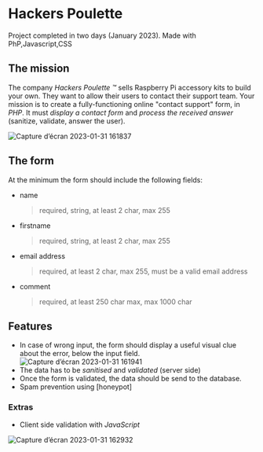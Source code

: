 # Hackers Poulette

Project completed in two days (January 2023). Made with PhP,Javascript,CSS
## The mission

The company _Hackers Poulette ™_ sells Raspberry Pi accessory kits to build
your own. They want to allow their users to contact their support team. Your
mission is to create a fully-functioning online "contact support" form, in _PHP_. It must _display a contact form_ and _process the received answer_ (sanitize, validate, answer the user).

![Capture d’écran 2023-01-31 161837](https://user-images.githubusercontent.com/117506113/215803094-7bf324e0-f40c-4a65-b4b7-9e77601e2cb4.png)

## The form

At the minimum the form should include the following fields:

-   name
    > required, string, at least 2 char, max 255
-   firstname
    > required, string, at least 2 char, max 255
-   email address
    > required, at least 2 char, max 255, must be a valid email address
-   comment
    > required, at least 250 char max, max 1000 char


## Features
-   In case of wrong input, the form should display a useful visual clue about the error, below the input field.
    ![Capture d’écran 2023-01-31 161941](https://user-images.githubusercontent.com/117506113/215803322-6c417d2f-f0c1-4d1e-a357-e401dff63188.png)
-   The data has to be _sanitised_ and _validated_ (server side)
-   Once the form is validated, the data should be send to the database.
-   Spam prevention using [honeypot]

### Extras

-   Client side validation with _JavaScript_

![Capture d’écran 2023-01-31 162932](https://user-images.githubusercontent.com/117506113/215803616-bcb24890-c112-4695-a383-d0ddf104ba9a.png)
